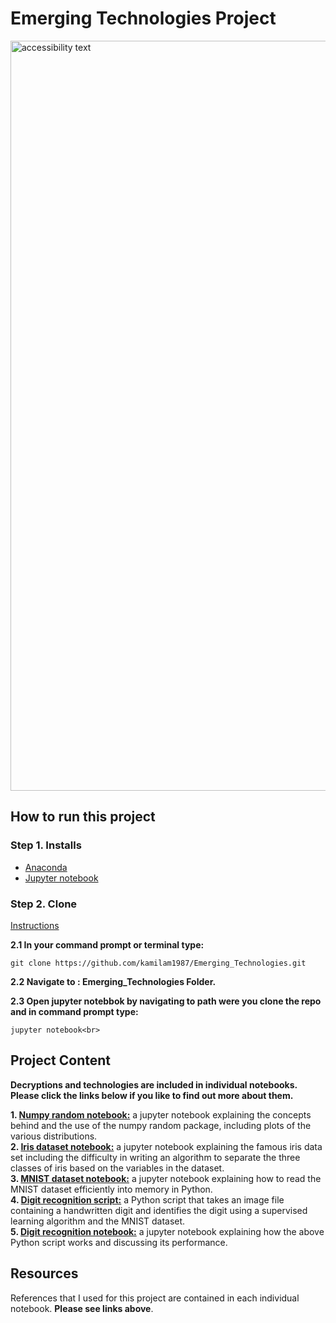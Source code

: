 # Emerging Technologies Project
<img src="img/ProjectPlan (1).png" height= "1200" width="1000" alt="accessibility text"><br>
## How to run this project
### Step 1. Installs
- [Anaconda](https://www.anaconda.com/)
- [Jupyter notebook](https://jupyter.readthedocs.io/en/latest/install.html)
### Step 2. Clone 
[Instructions](https://help.github.com/articles/cloning-a-repository/)<br>

__2.1 In your command prompt or terminal type:__<br>
 
`git clone https://github.com/kamilam1987/Emerging_Technologies.git`<br>
 
__2.2 Navigate to : Emerging_Technologies Folder.__<br>
 
__2.3 Open jupyter notebbok by navigating to path were you clone the repo and in command prompt type:__<br>

 `jupyter notebook<br>`

## Project Content 
__Decryptions and technologies are included in individual notebooks. Please click the links below if you like to find out more about them.__<br>

__1. [Numpy random notebook:](numpy-random.ipynb)__ a jupyter notebook explaining the concepts behind and the use of the numpy random package, including plots of the various distributions.<br>
__2. [Iris dataset notebook:](iris-datase.ipynb)__ a jupyter notebook explaining the famous iris data set including the difficulty in writing an algorithm to separate the three classes of iris based on the variables in the dataset.<br>
__3. [MNIST dataset notebook:](mnist-dataset.ipynb)__ a jupyter notebook explaining how to read the MNIST dataset efficiently into memory in Python.<br>
__4. [Digit recognition script:](digitrec.py)__ a Python script that takes an image file containing a handwritten digit and identifies the digit using a supervised learning algorithm and the MNIST dataset.<br>
__5. [Digit recognition notebook:](digit-recognition.ipynb)__ a jupyter notebook explaining how the above Python script works and discussing its performance.<br>

## Resources
References that I used for this project are contained in each individual notebook. __Please see links above__.                                                         
